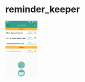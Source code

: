 # reminder_keeper
<div>
<img src="https://github.com/surreal/reminder_keeper/blob/master/images/screenshot_1.png" width="100" title="screenshot 1">

